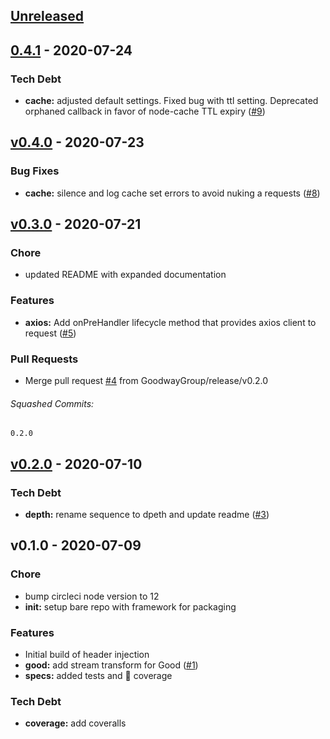 <a name="unreleased"></a>
## [Unreleased]


<a name="0.4.1"></a>
## [0.4.1] - 2020-07-24
### Tech Debt
- **cache:** adjusted default settings. Fixed bug with ttl setting. Deprecated orphaned callback in favor of node-cache TTL expiry ([#9](https://github.com/GoodwayGroup/lib-hapi-trace-headers/issues/9))


<a name="v0.4.0"></a>
## [v0.4.0] - 2020-07-23
### Bug Fixes
- **cache:** silence and log cache set errors to avoid nuking a requests ([#8](https://github.com/GoodwayGroup/lib-hapi-trace-headers/issues/8))


<a name="v0.3.0"></a>
## [v0.3.0] - 2020-07-21
### Chore
- updated README with expanded documentation

### Features
- **axios:** Add onPreHandler lifecycle method that provides axios client to request ([#5](https://github.com/GoodwayGroup/lib-hapi-trace-headers/issues/5))

### Pull Requests
- Merge pull request [#4](https://github.com/GoodwayGroup/lib-hapi-trace-headers/issues/4) from GoodwayGroup/release/v0.2.0


###### Squashed Commits:
```
0.2.0
```



<a name="v0.2.0"></a>
## [v0.2.0] - 2020-07-10
### Tech Debt
- **depth:** rename sequence to dpeth and update readme ([#3](https://github.com/GoodwayGroup/lib-hapi-trace-headers/issues/3))


<a name="v0.1.0"></a>
## v0.1.0 - 2020-07-09
### Chore
- bump circleci node version to 12
- **init:** setup bare repo with framework for packaging

### Features
- Initial build of header injection
- **good:** add stream transform for Good ([#1](https://github.com/GoodwayGroup/lib-hapi-trace-headers/issues/1))
- **specs:** added tests and :100: coverage

### Tech Debt
- **coverage:** add coveralls


[Unreleased]: https://github.com/GoodwayGroup/lib-hapi-trace-headers/compare/0.4.1...HEAD
[0.4.1]: https://github.com/GoodwayGroup/lib-hapi-trace-headers/compare/v0.4.0...0.4.1
[v0.4.0]: https://github.com/GoodwayGroup/lib-hapi-trace-headers/compare/v0.3.0...v0.4.0
[v0.3.0]: https://github.com/GoodwayGroup/lib-hapi-trace-headers/compare/v0.2.0...v0.3.0
[v0.2.0]: https://github.com/GoodwayGroup/lib-hapi-trace-headers/compare/v0.1.0...v0.2.0
